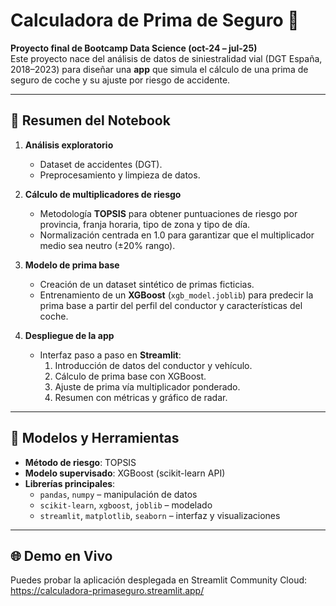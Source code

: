 # Calculadora de Prima de Seguro 🚗

**Proyecto final de Bootcamp Data Science (oct-24 – jul-25)**  
Este proyecto nace del análisis de datos de siniestralidad vial (DGT España, 2018–2023) para diseñar una **app** que simula el cálculo de una prima de seguro de coche y su ajuste por riesgo de accidente.

---

## 📝 Resumen del Notebook

1. **Análisis exploratorio**  
   - Dataset de accidentes (DGT).  
   - Preprocesamiento y limpieza de datos.

2. **Cálculo de multiplicadores de riesgo**  
   - Metodología **TOPSIS** para obtener puntuaciones de riesgo por provincia, franja horaria, tipo de zona y tipo de día.  
   - Normalización centrad​a en 1.0 para garantizar que el multiplicador medio sea neutro (±20% rango).

3. **Modelo de prima base**  
   - Creación de un dataset sintético de primas ficticias.  
   - Entrenamiento de un **XGBoost** (`xgb_model.joblib`) para predecir la prima base a partir del perfil del conductor y características del coche.

4. **Despliegue de la app**  
   - Interfaz paso a paso en **Streamlit**:  
     1. Introducción de datos del conductor y vehículo.  
     2. Cálculo de prima base con XGBoost.  
     3. Ajuste de prima vía multiplicador ponderado.  
     4. Resumen con métricas y gráfico de radar.

---

## 🔧 Modelos y Herramientas

- **Método de riesgo**: TOPSIS  
- **Modelo supervisado**: XGBoost (scikit-learn API)  
- **Librerías principales**:  
  - `pandas`, `numpy` – manipulación de datos  
  - `scikit-learn`, `xgboost`, `joblib` – modelado  
  - `streamlit`, `matplotlib`, `seaborn` – interfaz y visualizaciones  

---

## 🌐 Demo en Vivo

Puedes probar la aplicación desplegada en Streamlit Community Cloud:  
https://calculadora-primaseguro.streamlit.app/
